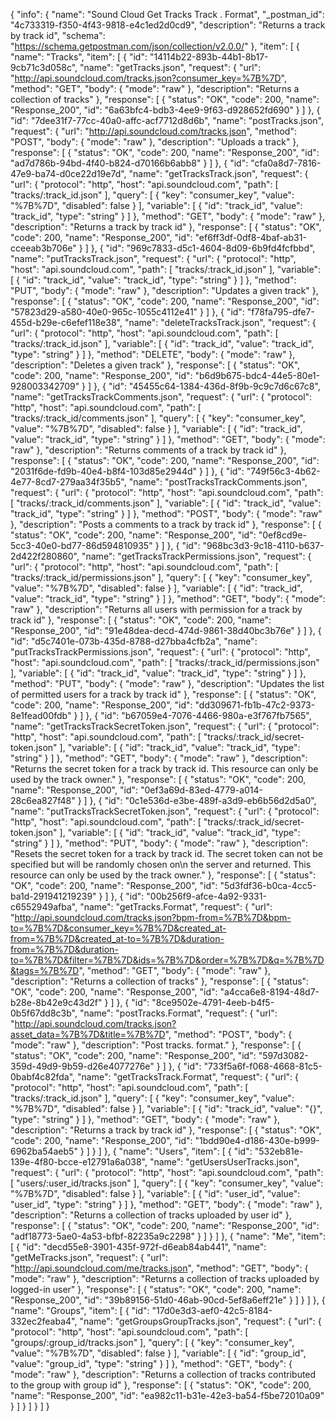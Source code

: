 {
  "info": {
    "name": "Sound Cloud Get Tracks Track . Format",
    "_postman_id": "4c733319-f350-4f43-9818-e4c1ed2d0cd9",
    "description": "Returns a track by track id",
    "schema": "https://schema.getpostman.com/json/collection/v2.0.0/"
  },
  "item": [
    {
      "name": "Tracks",
      "item": [
        {
          "id": "14114b22-893b-44b1-8b17-9cb71c3d058c",
          "name": "getTracks.json",
          "request": {
            "url": "http://api.soundcloud.com/tracks.json?consumer_key=%7B%7D",
            "method": "GET",
            "body": {
              "mode": "raw"
            },
            "description": "Returns a collection of tracks"
          },
          "response": [
            {
              "status": "OK",
              "code": 200,
              "name": "Response_200",
              "id": "6a63bfc4-bdb3-4ee9-9f63-d928652fd690"
            }
          ]
        },
        {
          "id": "7dee31f7-77cc-40a0-affc-acf7712d8d6b",
          "name": "postTracks.json",
          "request": {
            "url": "http://api.soundcloud.com/tracks.json",
            "method": "POST",
            "body": {
              "mode": "raw"
            },
            "description": "Uploads a track"
          },
          "response": [
            {
              "status": "OK",
              "code": 200,
              "name": "Response_200",
              "id": "ad7d786b-94bd-4f40-b824-d70166b6abb8"
            }
          ]
        },
        {
          "id": "cfa0a8d7-7816-47e9-ba74-d0ce22d19e7d",
          "name": "getTracksTrack.json",
          "request": {
            "url": {
              "protocol": "http",
              "host": "api.soundcloud.com",
              "path": [
                "tracks/:track_id.json"
              ],
              "query": [
                {
                  "key": "consumer_key",
                  "value": "%7B%7D",
                  "disabled": false
                }
              ],
              "variable": [
                {
                  "id": "track_id",
                  "value": "track_id",
                  "type": "string"
                }
              ]
            },
            "method": "GET",
            "body": {
              "mode": "raw"
            },
            "description": "Returns a track by track id"
          },
          "response": [
            {
              "status": "OK",
              "code": 200,
              "name": "Response_200",
              "id": "ef6ff3df-0df8-4baf-ab31-cceeab3b706e"
            }
          ]
        },
        {
          "id": "969c7833-d5c1-4604-8d09-6b9fd4fcfbbd",
          "name": "putTracksTrack.json",
          "request": {
            "url": {
              "protocol": "http",
              "host": "api.soundcloud.com",
              "path": [
                "tracks/:track_id.json"
              ],
              "variable": [
                {
                  "id": "track_id",
                  "value": "track_id",
                  "type": "string"
                }
              ]
            },
            "method": "PUT",
            "body": {
              "mode": "raw"
            },
            "description": "Updates a given track"
          },
          "response": [
            {
              "status": "OK",
              "code": 200,
              "name": "Response_200",
              "id": "57823d29-a580-40e0-965c-1055c4112e41"
            }
          ]
        },
        {
          "id": "f78fa795-dfe7-455d-b29e-c6efef118e38",
          "name": "deleteTracksTrack.json",
          "request": {
            "url": {
              "protocol": "http",
              "host": "api.soundcloud.com",
              "path": [
                "tracks/:track_id.json"
              ],
              "variable": [
                {
                  "id": "track_id",
                  "value": "track_id",
                  "type": "string"
                }
              ]
            },
            "method": "DELETE",
            "body": {
              "mode": "raw"
            },
            "description": "Deletes a given track"
          },
          "response": [
            {
              "status": "OK",
              "code": 200,
              "name": "Response_200",
              "id": "b6d9b675-bdc4-44e5-80e1-928003342709"
            }
          ]
        },
        {
          "id": "45455c64-1384-436d-8f9b-9c9c7d6c67c8",
          "name": "getTracksTrackComments.json",
          "request": {
            "url": {
              "protocol": "http",
              "host": "api.soundcloud.com",
              "path": [
                "tracks/:track_id/comments.json"
              ],
              "query": [
                {
                  "key": "consumer_key",
                  "value": "%7B%7D",
                  "disabled": false
                }
              ],
              "variable": [
                {
                  "id": "track_id",
                  "value": "track_id",
                  "type": "string"
                }
              ]
            },
            "method": "GET",
            "body": {
              "mode": "raw"
            },
            "description": "Returns comments of a track by track id"
          },
          "response": [
            {
              "status": "OK",
              "code": 200,
              "name": "Response_200",
              "id": "2031f6de-fd9b-40e4-b8f4-103d85e2944d"
            }
          ]
        },
        {
          "id": "749f56c3-4b62-4e77-8cd7-279aa34f35b5",
          "name": "postTracksTrackComments.json",
          "request": {
            "url": {
              "protocol": "http",
              "host": "api.soundcloud.com",
              "path": [
                "tracks/:track_id/comments.json"
              ],
              "variable": [
                {
                  "id": "track_id",
                  "value": "track_id",
                  "type": "string"
                }
              ]
            },
            "method": "POST",
            "body": {
              "mode": "raw"
            },
            "description": "Posts a comments to a track by track id"
          },
          "response": [
            {
              "status": "OK",
              "code": 200,
              "name": "Response_200",
              "id": "0ef8cd9e-5cc3-40e0-bd77-86d594810935"
            }
          ]
        },
        {
          "id": "968bc3d3-9c18-4110-b637-2d422f280860",
          "name": "getTracksTrackPermissions.json",
          "request": {
            "url": {
              "protocol": "http",
              "host": "api.soundcloud.com",
              "path": [
                "tracks/:track_id/permissions.json"
              ],
              "query": [
                {
                  "key": "consumer_key",
                  "value": "%7B%7D",
                  "disabled": false
                }
              ],
              "variable": [
                {
                  "id": "track_id",
                  "value": "track_id",
                  "type": "string"
                }
              ]
            },
            "method": "GET",
            "body": {
              "mode": "raw"
            },
            "description": "Returns all users with permission for a track by track id"
          },
          "response": [
            {
              "status": "OK",
              "code": 200,
              "name": "Response_200",
              "id": "91e48dea-decd-474d-9861-38d40bc3b76e"
            }
          ]
        },
        {
          "id": "d5c7401e-073b-435d-8788-d27bba4cfb2a",
          "name": "putTracksTrackPermissions.json",
          "request": {
            "url": {
              "protocol": "http",
              "host": "api.soundcloud.com",
              "path": [
                "tracks/:track_id/permissions.json"
              ],
              "variable": [
                {
                  "id": "track_id",
                  "value": "track_id",
                  "type": "string"
                }
              ]
            },
            "method": "PUT",
            "body": {
              "mode": "raw"
            },
            "description": "Updates the list of permitted users for a track by track id"
          },
          "response": [
            {
              "status": "OK",
              "code": 200,
              "name": "Response_200",
              "id": "dd309671-fb1b-47c2-9373-8e1fead00fdb"
            }
          ]
        },
        {
          "id": "b67059e4-7076-4466-980a-e3f767fb7565",
          "name": "getTracksTrackSecretToken.json",
          "request": {
            "url": {
              "protocol": "http",
              "host": "api.soundcloud.com",
              "path": [
                "tracks/:track_id/secret-token.json"
              ],
              "variable": [
                {
                  "id": "track_id",
                  "value": "track_id",
                  "type": "string"
                }
              ]
            },
            "method": "GET",
            "body": {
              "mode": "raw"
            },
            "description": "Returns the secret token for a track by track id. This resource can only be used by the track owner."
          },
          "response": [
            {
              "status": "OK",
              "code": 200,
              "name": "Response_200",
              "id": "0ef3a69d-83ed-4779-a014-28c6ea827f48"
            }
          ]
        },
        {
          "id": "0c1e536d-e3be-489f-a3d9-eb6b56d2d5a0",
          "name": "putTracksTrackSecretToken.json",
          "request": {
            "url": {
              "protocol": "http",
              "host": "api.soundcloud.com",
              "path": [
                "tracks/:track_id/secret-token.json"
              ],
              "variable": [
                {
                  "id": "track_id",
                  "value": "track_id",
                  "type": "string"
                }
              ]
            },
            "method": "PUT",
            "body": {
              "mode": "raw"
            },
            "description": "Resets the secret token for a track by track id. The secret token can not be specified but will be randomly chosen on\n          the server and returned. This resource can only be used by the track owner."
          },
          "response": [
            {
              "status": "OK",
              "code": 200,
              "name": "Response_200",
              "id": "5d3fdf36-b0ca-4cc5-ba1d-291941219239"
            }
          ]
        },
        {
          "id": "00b256f9-afce-4a92-9331-c6552949afba",
          "name": "getTracks.Format",
          "request": {
            "url": "http://api.soundcloud.com/tracks.json?bpm-from=%7B%7D&bpm-to=%7B%7D&consumer_key=%7B%7D&created_at-from=%7B%7D&created_at-to=%7B%7D&duration-from=%7B%7D&duration-to=%7B%7D&filter=%7B%7D&ids=%7B%7D&order=%7B%7D&q=%7B%7D&tags=%7B%7D",
            "method": "GET",
            "body": {
              "mode": "raw"
            },
            "description": "Returns a collection of tracks"
          },
          "response": [
            {
              "status": "OK",
              "code": 200,
              "name": "Response_200",
              "id": "a4cca6e8-8194-48d7-b28e-8b42e9c43d2f"
            }
          ]
        },
        {
          "id": "8ce9502e-4791-4eeb-b4f5-0b5f67dd8c3b",
          "name": "postTracks.Format",
          "request": {
            "url": "http://api.soundcloud.com/tracks.json?asset_data=%7B%7D&title=%7B%7D",
            "method": "POST",
            "body": {
              "mode": "raw"
            },
            "description": "Post tracks. format."
          },
          "response": [
            {
              "status": "OK",
              "code": 200,
              "name": "Response_200",
              "id": "597d3082-359d-49d9-9b59-d26e4077276e"
            }
          ]
        },
        {
          "id": "733f5a6f-f068-4668-81c5-0babf4c82fda",
          "name": "getTracksTrack.Format",
          "request": {
            "url": {
              "protocol": "http",
              "host": "api.soundcloud.com",
              "path": [
                "tracks/:track_id.json"
              ],
              "query": [
                {
                  "key": "consumer_key",
                  "value": "%7B%7D",
                  "disabled": false
                }
              ],
              "variable": [
                {
                  "id": "track_id",
                  "value": "{}",
                  "type": "string"
                }
              ]
            },
            "method": "GET",
            "body": {
              "mode": "raw"
            },
            "description": "Returns a track by track id"
          },
          "response": [
            {
              "status": "OK",
              "code": 200,
              "name": "Response_200",
              "id": "1bdd90e4-d186-430e-b999-6962ba54aeb5"
            }
          ]
        }
      ]
    },
    {
      "name": "Users",
      "item": [
        {
          "id": "532eb81e-139e-4f80-bcce-e12791a6a038",
          "name": "getUsersUserTracks.json",
          "request": {
            "url": {
              "protocol": "http",
              "host": "api.soundcloud.com",
              "path": [
                "users/:user_id/tracks.json"
              ],
              "query": [
                {
                  "key": "consumer_key",
                  "value": "%7B%7D",
                  "disabled": false
                }
              ],
              "variable": [
                {
                  "id": "user_id",
                  "value": "user_id",
                  "type": "string"
                }
              ]
            },
            "method": "GET",
            "body": {
              "mode": "raw"
            },
            "description": "Returns a collection of tracks uploaded by user id"
          },
          "response": [
            {
              "status": "OK",
              "code": 200,
              "name": "Response_200",
              "id": "adf18773-5ae0-4a53-bfbf-82235a9c2298"
            }
          ]
        }
      ]
    },
    {
      "name": "Me",
      "item": [
        {
          "id": "decd55e8-3901-435f-972f-d6eab84ab441",
          "name": "getMeTracks.json",
          "request": {
            "url": "http://api.soundcloud.com/me/tracks.json",
            "method": "GET",
            "body": {
              "mode": "raw"
            },
            "description": "Returns a collection of tracks uploaded by logged-in user"
          },
          "response": [
            {
              "status": "OK",
              "code": 200,
              "name": "Response_200",
              "id": "39b89156-51d0-46ab-90cd-5ef8a6eff21e"
            }
          ]
        }
      ]
    },
    {
      "name": "Groups",
      "item": [
        {
          "id": "17d0e3d3-aef0-42c5-8184-332ec2feaba4",
          "name": "getGroupsGroupTracks.json",
          "request": {
            "url": {
              "protocol": "http",
              "host": "api.soundcloud.com",
              "path": [
                "groups/:group_id/tracks.json"
              ],
              "query": [
                {
                  "key": "consumer_key",
                  "value": "%7B%7D",
                  "disabled": false
                }
              ],
              "variable": [
                {
                  "id": "group_id",
                  "value": "group_id",
                  "type": "string"
                }
              ]
            },
            "method": "GET",
            "body": {
              "mode": "raw"
            },
            "description": "Returns a collection of tracks contributed to the group with group id"
          },
          "response": [
            {
              "status": "OK",
              "code": 200,
              "name": "Response_200",
              "id": "ea982c11-b31e-42e3-ba54-f5be72010a09"
            }
          ]
        }
      ]
    }
  ]
}